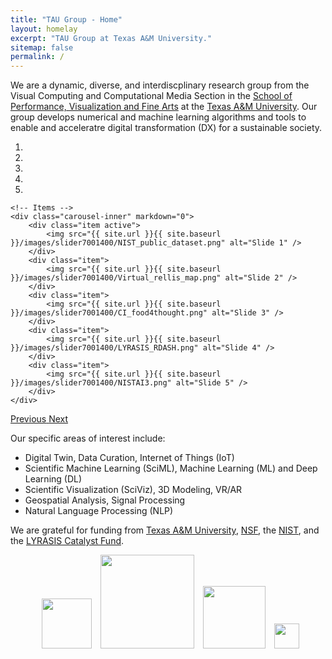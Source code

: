 ```yaml
---
title: "TAU Group - Home"
layout: homelay
excerpt: "TAU Group at Texas A&M University."
sitemap: false
permalink: /
---
```


We are a dynamic, diverse, and interdiscplinary research group from the Visual Computing and Computational Media Section in the [School of Performance, Visualization and Fine Arts](https://pvfa.tamu.edu) at the [Texas A&M University](https://tamu.edu/). Our group develops numerical and machine learning algorithms and tools to enable and acceleratre digital transformation (DX) for a sustainable society.

<div markdown="0" id="carousel" class="carousel slide" data-ride="carousel" data-interval="4000" data-pause="hover" >
    <!-- Menu -->
    <ol class="carousel-indicators">
        <li data-target="#carousel" data-slide-to="0" class="active"></li>
        <li data-target="#carousel" data-slide-to="1"></li>
        <li data-target="#carousel" data-slide-to="2"></li>
        <li data-target="#carousel" data-slide-to="3"></li>
        <li data-target="#carousel" data-slide-to="4"></li>
 </ol>

    <!-- Items -->
    <div class="carousel-inner" markdown="0">
        <div class="item active">
            <img src="{{ site.url }}{{ site.baseurl }}/images/slider7001400/NIST_public_dataset.png" alt="Slide 1" />
        </div>
        <div class="item">
            <img src="{{ site.url }}{{ site.baseurl }}/images/slider7001400/Virtual_rellis_map.png" alt="Slide 2" />
        </div>
        <div class="item">
            <img src="{{ site.url }}{{ site.baseurl }}/images/slider7001400/CI_food4thought.png" alt="Slide 3" />
        </div>
        <div class="item">
            <img src="{{ site.url }}{{ site.baseurl }}/images/slider7001400/LYRASIS_RDASH.png" alt="Slide 4" />
        </div>
        <div class="item">
            <img src="{{ site.url }}{{ site.baseurl }}/images/slider7001400/NISTAI3.png" alt="Slide 5" />
        </div>        
    </div>
  <a class="left carousel-control" href="#carousel" role="button" data-slide="prev">
    <span class="glyphicon glyphicon-chevron-left" aria-hidden="true"></span>
    <span class="sr-only">Previous</span>
  </a>
  <a class="right carousel-control" href="#carousel" role="button" data-slide="next">
    <span class="glyphicon glyphicon-chevron-right" aria-hidden="true"></span>
    <span class="sr-only">Next</span>
  </a>
</div>

Our specific areas of interest include:

- Digital Twin, Data Curation, Internet of Things (IoT)
- Scientific Machine Learning (SciML), Machine Learning (ML) and Deep Learning (DL)
- Scientific Visualization (SciViz), 3D Modeling, VR/AR
- Geospatial Analysis, Signal Processing 
- Natural Language Processing (NLP)

We are grateful for funding from [Texas A&M University](https://tamu.edu), [NSF](https://www.nsf.gov/), 
the [NIST](https://www.nist.gov), and the [LYRASIS Catalyst Fund](https://www.lyrasis.org/Leadership/Pages/Catalyst-Fund.aspx).

<div>
<figure class="fourth">
  <img src="{{ site.url }}{{ site.baseurl }}/images/logopic/Logo_NSF.png" style="height: 80px; margin-left: 10px;">
  <img src="{{ site.url }}{{ site.baseurl }}/images/logopic/Logo_NIST.png" style="height: 150px; margin-left: 10px;">
  <img src="{{ site.url }}{{ site.baseurl }}/images/logopic/Logo_tamu.png" style="height: 100px; margin-left: 10px;"> 
  <img src="{{ site.url }}{{ site.baseurl }}/images/logopic/Logo_lyrasis.svg" style="height: 40px; margin-left: 10px;">
</figure>
</div>
